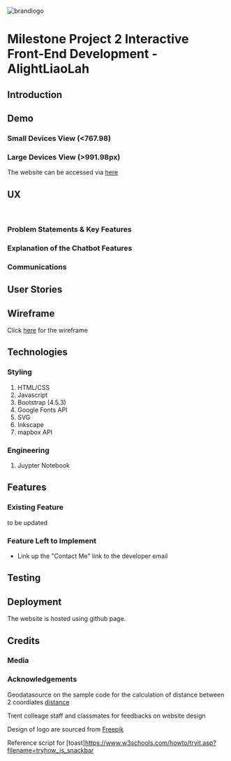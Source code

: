 ![brandlogo](https://github.com/simplyedwin/tcg_codeinstitute_project_2/blob/master/images/AlightLiaoLahCompleted.svg?raw=true)

# Milestone Project 2 Interactive Front-End Development - AlightLiaoLah
## Introduction


## Demo
### Small Devices View (<767.98)

### Large Devices View (>991.98px)

The website can be accessed via [here]( https://simplyedwin.github.io/tcg_codeinstitute_project_2/)

## UX
      
 <br />

### Problem Statements & Key Features

### Explanation of the Chatbot Features

### Communications

## User Stories

## Wireframe
Click [here]() for the wireframe

## Technologies
### Styling
1. HTML/CSS 
2. Javascript
3. Bootstrap (4.5.3)
4. Google Fonts API
5. SVG
6. Inkscape
7. mapbox API
   
### Engineering
1. Juypter Notebook 

## Features
### Existing Feature
to be updated

### Feature Left to Implement
- Link up the "Contact Me" link to the developer email

## Testing

## Deployment
The website is hosted using github page. 

## Credits
### Media
 

### Acknowledgements

Geodatasource on the sample code for the calculation of distance between 2 coordiates [distance](https://www.geodatasource.com/developers/javascript)

Trent colleage staff and classmates for feedbacks on website design

Design of logo are sourced from [Freepik](https://www.flaticon.com/authors/freepik)

Reference script for [toast]https://www.w3schools.com/howto/tryit.asp?filename=tryhow_js_snackbar